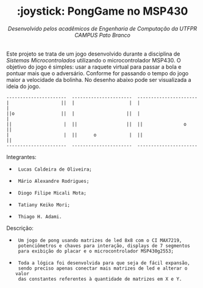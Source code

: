 <h1 align="center"> :joystick: PongGame no MSP430</h1>

<h6 align="center">Desenvolvido pelos acadêmicos de Engenharia de Computação da UTFPR CAMPUS Pato Branco</h6>

Este projeto se trata de um jogo desenvolvido durante a disciplina de *Sistemas Microcontrolados* utilizando o microcontrolador MSP430. O objetivo do jogo é simples: usar a raquete virtual para passar a bola e pontuar mais que o adversário. Conforme for passando o tempo do jogo maior a velocidade da bolinha. No desenho abaixo pode ser visualizada a ideia do jogo.

    ----------------------  ----------------------  ----------------------
    |                   ||  |                    |  |                     |
    ||o                 ||  |                   ||  |                     |
    ||                   |  ||                  ||  ||               o   ||
    |                    |  ||      o            |  ||                   ||
    ----------------------  ----------------------  ----------------------
 
Integrantes:
 *		Lucas Caldeira de Oliveira;
 *		Mário Alexandre Rodrigues;
 *		Diogo Filipe Micali Mota;
 *		Tatiany Keiko Mori;
 *		Thiago H. Adami.

Descrição:
 *		Um jogo de pong usando matrizes de led 8x8 com o CI MAX7219,
  		potenciômetros e chaves para interação, displays de 7 segmentos
  		para exibição do placar e o microcontrolador MSP430g2553;
 *		Toda a lógica foi desenvolvida para que seja de fácil expansão,
  		sendo preciso apenas conectar mais matrizes de led e alterar o valor
  		das constantes referentes à quantidade de matrizes em X e Y.
